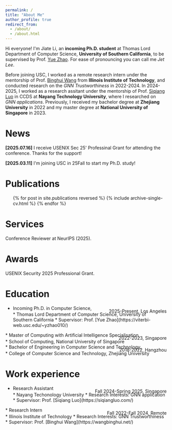 ```yaml
---
permalink: /
title: "About Me"
author_profile: true
redirect_from: 
  - /about/
  - /about.html
---
```


Hi everyone! I'm Jiate Li, an **incoming Ph.D. student** at Thomas Lord Department of Computer Science, **University of Southern California**, to be supervised by Prof. [Yue Zhao](https://viterbi-web.usc.edu/~yzhao010/). For ease of pronouncing you can call me *Jet Lee*.

Before joining USC, I worked as a remote research intern under the mentorship of Prof. [Binghui Wang](https://wangbinghui.net/) from **Illinois Institute of Technology**, and conducted research on the *GNN Trustworthiness* in 2022-2024. In 2024-2025, I worked as a research assitant under the mentorship of Prof. [Siqiang Luo](https://siqiangluo.com/) in CCDS at **Nayang Technology University**, where I researched on *GNN applications*. Previously, I received my bachelor degree at **Zhejiang University** in 2022 and my master degree at **National University of Singapore** in 2023.

News
====
**[2025.07.16]** I receive USENIX Sec 25' Professinal Grant for attending the conference. Thanks for the support!

**[2025.03.11]** I'm joining USC in 25Fall to start my Ph.D. study!


Publications
====
  <ul>{% for post in site.publications reversed %}
    {% include archive-single-cv.html %}
  {% endfor %}</ul>
 
Services
====
Conference Reviewer at NeurIPS (2025).

Awards
====
USENIX Security 2025 Professional Grant.


Education
====
* Incoming Ph.D. in Computer Science,
    <div style="text-align: right;line-height: 0.2"> 2025-Present, Los Angeles </div>
    * Thomas Lord Department of Computer Science, University of Southern California
    * Supervisor: Prof. [Yue Zhao](https://viterbi-web.usc.edu/~yzhao010/)
 <div style="text-align: right;line-height: 1.5"> </div>
* Master of Computing with Artificial Intelligence Specialisation,
  <div style="text-align: right;line-height: 0.2">2022-2023, Singapore </div>
    * School of Computing, National University of Singapore
 <div style="text-align: right;line-height: 1.5"> </div>
* Bachelor of Engineering in Computer Science and Technology,
  <div style="text-align: right;line-height: 0.2">2018-2022, Hangzhou</div>
    * College of Computer Science and Technology, Zhejiang University

Work experience
====

* Research Assistant
  <div style="text-align: right;line-height: 0.2">Fall 2024-Spring 2025, Singapore</div>
  * Nayang Techonology University
  * Research Interests: GNN application
  * Supervisor: Prof. [Siqiang Luo](https://siqiangluo.com/)
 <div style="text-align: right;line-height: 1.5"> </div>
* Research Intern 
  <div style="text-align: right;line-height: 0.2">Fall 2022-Fall 2024, Remote</div>
  * Illinois Institute of Technology
  * Research Interests: GNN Trustworthiness
  * Supervisor: Prof. [Binghui Wang](https://wangbinghui.net/)
